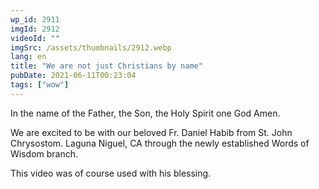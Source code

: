 ```yaml
---
wp_id: 2911
imgId: 2912
videoId: ""
imgSrc: /assets/thumbnails/2912.webp
lang: en
title: "We are not just Christians by name"
pubDate: 2021-06-11T00:23:04
tags: ["wow"]
---
```


<p>In the name of the Father, the Son, the Holy Spirit one God Amen.</p>
<p>We are excited to be with our beloved Fr. Daniel Habib from St. John Chrysostom. Laguna Niguel, CA through the newly established Words of Wisdom branch.</p>
<p>This video was of course used with his blessing.</p>
<p>&nbsp;</p>
